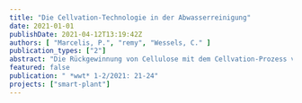 ```yaml
---
title: "Die Cellvation-Technologie in der Abwasserreinigung"
date: 2021-01-01
publishDate: 2021-04-12T13:19:42Z
authors: [ "Marcelis, P.", "remy", "Wessels, C." ]
publication_types: ["2"]
abstract: "Die Rückgewinnung von Cellulose mit dem Cellvation-Prozess verbessert die Umweltbilanz einer Kläranlage (KA) und senkt ihren Ausstoß an Treibhausgasen um 15 %. Dies wird vor allem durch betriebliche Vorteile auf der KA wie Senkung des Stromverbrauchs für die Belüftung und weniger Überschussschlammproduktion erreicht. Darüber hinaus kann die rückgewonnene Cellulose (Recell*) als Strukturmaterial andere Rohstoffe in bestimmten Produktionsprozessen ersetzen. Im EU-Projekt SMART-Plant konnte neben der zuverlässigen Leistung des Cellvation-Prozesses auch der Umweltvorteil erfolgreich demonstriert werden."
featured: false
publication: " *wwt* 1-2/2021: 21-24"
projects: ["smart-plant"]
---
```


